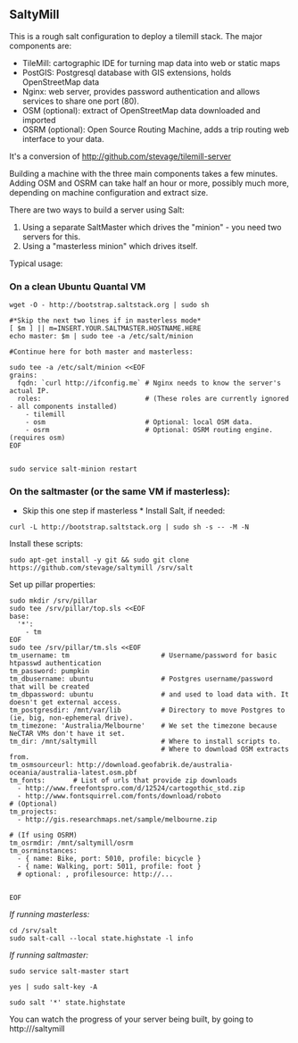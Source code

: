 SaltyMill
---------

This is a rough salt configuration to deploy a tilemill stack. The major components are:

- TileMill: cartographic IDE for turning map data into web or static maps
- PostGIS: Postgresql database with GIS extensions, holds OpenStreetMap data
- Nginx: web server, provides password authentication and allows services to share one port (80).
- OSM (optional): extract of OpenStreetMap data downloaded and imported
- OSRM (optional): Open Source Routing Machine, adds a trip routing web interface to your data.

It's a conversion of http://github.com/stevage/tilemill-server

Building a machine with the three main components takes a few minutes. Adding OSM and OSRM can take
half an hour or more, possibly much more, depending on machine configuration and extract size.

There are two ways to build a server using Salt:

1. Using a separate SaltMaster which drives the "minion" - you need two servers for this.
2. Using a "masterless minion" which drives itself.

Typical usage:


### On a clean Ubuntu Quantal VM
```
wget -O - http://bootstrap.saltstack.org | sudo sh

#*Skip the next two lines if in masterless mode* 
[ $m ] || m=INSERT.YOUR.SALTMASTER.HOSTNAME.HERE
echo master: $m | sudo tee -a /etc/salt/minion 

#Continue here for both master and masterless:

sudo tee -a /etc/salt/minion <<EOF
grains:
  fqdn: `curl http://ifconfig.me` # Nginx needs to know the server's actual IP.
  roles:                          # (These roles are currently ignored - all components installed)
    - tilemill
    - osm                         # Optional: local OSM data.
    - osrm                        # Optional: OSRM routing engine. (requires osm)
EOF


sudo service salt-minion restart
```

### On the saltmaster (or the same VM if masterless):

* Skip this one step if masterless *
Install Salt, if needed:

`curl -L http://bootstrap.saltstack.org | sudo sh -s -- -M -N`

Install these scripts:
```
sudo apt-get install -y git && sudo git clone https://github.com/stevage/saltymill /srv/salt
```

Set up pillar properties:

```
sudo mkdir /srv/pillar
sudo tee /srv/pillar/top.sls <<EOF
base:
  '*':
    - tm
EOF
sudo tee /srv/pillar/tm.sls <<EOF
tm_username: tm                       # Username/password for basic htpasswd authentication
tm_password: pumpkin                   
tm_dbusername: ubuntu                 # Postgres username/password that will be created
tm_dbpassword: ubuntu                 # and used to load data with. It doesn't get external access.
tm_postgresdir: /mnt/var/lib          # Directory to move Postgres to (ie, big, non-ephemeral drive).
tm_timezone: 'Australia/Melbourne'    # We set the timezone because NeCTAR VMs don't have it set.
tm_dir: /mnt/saltymill                # Where to install scripts to.
                                      # Where to download OSM extracts from.
tm_osmsourceurl: http://download.geofabrik.de/australia-oceania/australia-latest.osm.pbf
tm_fonts:       # List of urls that provide zip downloads
  - http://www.freefontspro.com/d/12524/cartogothic_std.zip
  - http://www.fontsquirrel.com/fonts/download/roboto
# (Optional)
tm_projects:
  - http://gis.researchmaps.net/sample/melbourne.zip

# (If using OSRM)
tm_osrmdir: /mnt/saltymill/osrm
tm_osrminstances:
  - { name: Bike, port: 5010, profile: bicycle }
  - { name: Walking, port: 5011, profile: foot }
  # optional: , profilesource: http://...


EOF
```

*If running masterless:*

```
cd /srv/salt
sudo salt-call --local state.highstate -l info
```
*If running saltmaster:*

```
sudo service salt-master start

yes | sudo salt-key -A

sudo salt '*' state.highstate
```

You can watch the progress of your server being built, by going to http://<serverip>/saltymill